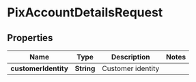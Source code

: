 
# PixAccountDetailsRequest

## Properties
Name | Type | Description | Notes
------------ | ------------- | ------------- | -------------
**customerIdentity** | **String** | Customer identity | 



